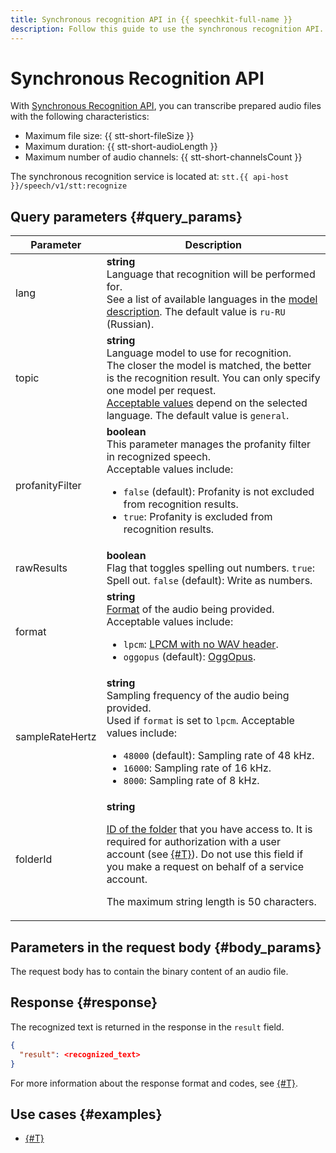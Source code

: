 ```yaml
---
title: Synchronous recognition API in {{ speechkit-full-name }}
description: Follow this guide to use the synchronous recognition API.
---
```


# Synchronous Recognition API

With [Synchronous Recognition API](../request.md), you can transcribe prepared audio files with the following characteristics:

* Maximum file size: {{ stt-short-fileSize }}
* Maximum duration: {{ stt-short-audioLength }}
* Maximum number of audio channels: {{ stt-short-channelsCount }}

The synchronous recognition service is located at: `stt.{{ api-host }}/speech/v1/stt:recognize`

## Query parameters {#query_params}

| Parameter | Description |
----- | -----
| lang | **string**<br>Language that recognition will be performed for.<br/>See a list of available languages in the [model description](../../stt/models.md). The default value is `ru-RU` (Russian). |
| topic | **string**<br>Language model to use for recognition.<br/>The closer the model is matched, the better is the recognition result. You can only specify one model per request.<br/>[Acceptable values](../../stt/models.md) depend on the selected language. The default value is `general`. |
| profanityFilter | **boolean**<br>This parameter manages the profanity filter in recognized speech.<br>Acceptable values include:<ul><li>`false` (default): Profanity is not excluded from recognition results.</li><li>`true`: Profanity is excluded from recognition results.</li></ul> |
| rawResults | **boolean** <br>Flag that toggles spelling out numbers. `true`: Spell out. `false` (default): Write as numbers. |
| format | **string**<br>[Format](../../formats.md) of the audio being provided.<br/>Acceptable values include:<ul><li>`lpcm`: [LPCM with no WAV header](../../formats.md#lpcm).</li><li>`oggopus` (default): [OggOpus](../../formats.md#oggopus).</li></ul> |
| sampleRateHertz | **string**<br>Sampling frequency of the audio being provided.<br/> Used if `format` is set to `lpcm`. Acceptable values include:<ul><li>`48000` (default): Sampling rate of 48 kHz.</li><li>`16000`: Sampling rate of 16 kHz.</li><li>`8000`: Sampling rate of 8 kHz.</li></ul> |
| folderId | **string**<br><p>[ID of the folder](../../../resource-manager/operations/folder/get-id.md) that you have access to. It is required for authorization with a user account (see [{#T}](../../concepts/auth.md)). Do not use this field if you make a request on behalf of a service account.</p> <p>The maximum string length is 50 characters.</p> |

## Parameters in the request body {#body_params}

The request body has to contain the binary content of an audio file.

## Response {#response}

The recognized text is returned in the response in the `result` field.

```json
{
  "result": <recognized_text>
}
```

For more information about the response format and codes, see [{#T}](../../concepts/response.md).

## Use cases {#examples}

* [{#T}](request-examples.md)

